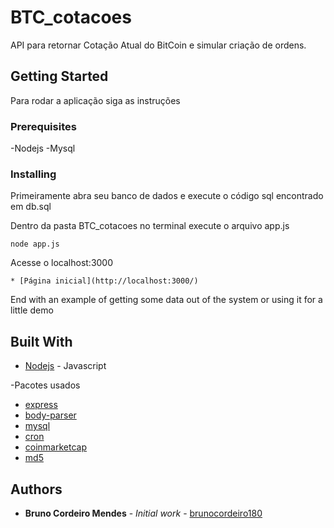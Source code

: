 # BTC_cotacoes

API para retornar Cotação Atual do BitCoin e simular criação de ordens.

## Getting Started

Para rodar a aplicação siga as instruções

### Prerequisites

-Nodejs
-Mysql 

### Installing

Primeiramente abra seu banco de dados e execute o código sql encontrado em db.sql

Dentro da pasta BTC_cotacoes no terminal execute o arquivo app.js

```
node app.js
```

Acesse o localhost:3000

```
* [Página inicial](http://localhost:3000/) 
```

End with an example of getting some data out of the system or using it for a little demo

## Built With

* [Nodejs](https://nodejs.org/) - Javascript

-Pacotes usados

* [express](https://maven.apache.org/) 
* [body-parser](https://www.npmjs.com/package/body-parser) 
* [mysql](https://www.npmjs.com/package/mysql)
* [cron](https://www.npmjs.com/package/cron)
* [coinmarketcap](https://www.npmjs.com/package/coinmarketcap)
* [md5](https://www.npmjs.com/package/md5)

## Authors

* **Bruno Cordeiro Mendes** - *Initial work* - [brunocordeiro180](https://github.com/brunocordeiro180)
